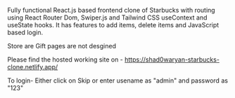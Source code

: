 Fully functional React.js based frontend clone of Starbucks with routing using React Router Dom, Swiper.js and Tailwind CSS useContext and useState hooks. It has features to add items, delete items and JavaScript based login.

Store are Gift pages are not desgined


Please find the hosted working site on - https://shad0waryan-starbucks-clone.netlify.app/

To login- Either click on Skip or enter usename as "admin" and password as "123"
